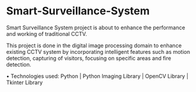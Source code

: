 # Smart-Surveillance-System
Smart Surveillance System project is about to enhance the performance and working of traditional CCTV.

This project is done in the digital image processing domain to enhance existing CCTV system by incorporating intelligent features such as motion detection, capturing of visitors, focusing on specific areas and fire detection.

• Technologies used: Python | Python Imaging Library | OpenCV Library | Tkinter Library

